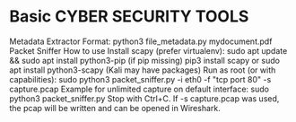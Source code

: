 # Basic CYBER SECURITY TOOLS
Metadata Extractor
  Format: python3 file_metadata.py mydocument.pdf
Packet Sniffer
  How to use
    Install scapy (prefer virtualenv):
    sudo apt update && sudo apt install python3-pip (if pip missing)
    pip3 install scapy or sudo apt install python3-scapy (Kali may have packages)
    Run as root (or with capabilities):
    sudo python3 packet_sniffer.py -i eth0 -f "tcp port 80" -s capture.pcap
    Example for unlimited capture on default interface: sudo python3 packet_sniffer.py
    Stop with Ctrl+C. If -s capture.pcap was used, the pcap will be written and can be opened in Wireshark.
